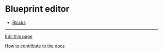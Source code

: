 # Blueprint editor

- [Blocks](Blocks/README.md) 

---
[Edit this page](https://github.com/saascade/platform.saascade.com/edit/main/Hub/Organizations/Projects/Design/SubdomainWorkflows/BlueprintEditor/README.md)

[How to contribute to the docs](../../../../../General/HowToContribute/README.md)
